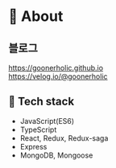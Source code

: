 📃 About
===============

## 블로그
https://goonerholic.github.io  
https://velog.io/@goonerholic

## 🚀 Tech stack
- JavaScript(ES6)
- TypeScript
- React, Redux, Redux-saga
- Express
- MongoDB, Mongoose
